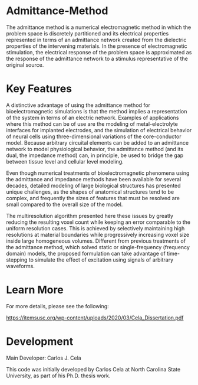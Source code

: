 # Admittance-Method

The admittance method is a numerical electromagnetic method in which the problem
space is discretely partitioned and its electrical properties represented in terms of an
admittance network created from the dielectric properties of the intervening materials. In
the presence of electromagnetic stimulation, the electrical response of the problem space
is approximated as the response of the admittance network to a stimulus representative
of the original source. 

# Key Features

A distinctive advantage of using the admittance method for bioelectromagnetic simulations
is that the method implies a representation of the system in terms of an electric
network. Examples of applications where this method can be of use are the modeling
of metal-electrolyte interfaces for implanted electrodes, and the simulation of electrical
behavior of neural cells using three-dimensional variations of the core-conductor model.
Because arbitrary circuital elements can be added to an admittance network to model
physiological behavior, the admittance method (and its dual, the impedance method)
can, in principle, be used to bridge the gap between tissue level and cellular level modeling.

Even though numerical treatments of bioelectromagnetic phenomena using the
admittance and impedance methods have been available for several decades, detailed
modeling of large biological structures has presented unique challenges, as the shapes of
anatomical structures tend to be complex, and frequently the sizes of features that must
be resolved are small compared to the overall size of the model. 

The multiresolution algorithm presented here these issues by greatly reducing the
resulting voxel count while keeping an error comparable to the uniform resolution cases.
This is achieved by selectively maintaining high resolutions at material boundaries while
progressively increasing voxel size inside large homogeneous volumes. Different from previous
treatments of the admittance method, which solved static or single-frequency (frequency
domain) models, the proposed formulation can take advantage of time-stepping
to simulate the effect of excitation using signals of arbitrary waveforms.


# Learn More

For more details, please see the following:

https://itemsusc.org/wp-content/uploads/2020/03/Cela_Dissertation.pdf


# Development

Main Developer:  Carlos J. Cela

This code was initially developed by Carlos Cela at North Carolina State University, as part of his Ph.D. thesis work.







